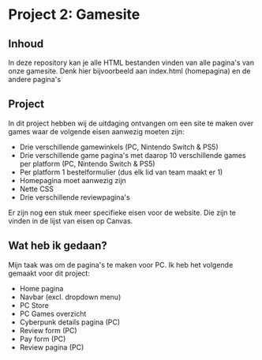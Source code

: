 # Project 2: Gamesite
## Inhoud
<p>In deze repository kan je alle HTML bestanden vinden van alle pagina's van onze gamesite. Denk hier bijvoorbeeld aan index.html (homepagina) en de andere pagina's</p>

## Project
<p>In dit project hebben wij de uitdaging ontvangen om een site te maken over games waar de volgende eisen aanwezig moeten zijn:</p>
<ul>
<li>Drie verschillende gamewinkels (PC, Nintendo Switch & PS5)</li>
<li>Drie verschillende game pagina's met daarop 10 verschillende games per platform (PC, Nintendo Switch & PS5)</li>
<li>Per platform 1 bestelformulier (dus elk lid van team maakt er 1)</li>
<li>Homepagina moet aanwezig zijn</li>
<li>Nette CSS</li>
<li>Drie verschillende reviewpagina's</li>
</ul>
<p>Er zijn nog een stuk meer specifieke eisen voor de website. Die zijn te vinden in de lijst van eisen op Canvas.</p>

## Wat heb ik gedaan?
<p>Mijn taak was om de pagina's te maken voor PC. Ik heb het volgende gemaakt voor dit project:</p>
<ul>
  <li>Home pagina</li>
  <li>Navbar (excl. dropdown menu)</li>
  <li>PC Store</li>
  <li>PC Games overzicht</li>
  <li>Cyberpunk details pagina (PC)</li>
  <li>Review form (PC)</li>
  <li>Pay form (PC)</li>
  <li>Review pagina (PC)</li>
 </ul>


 
